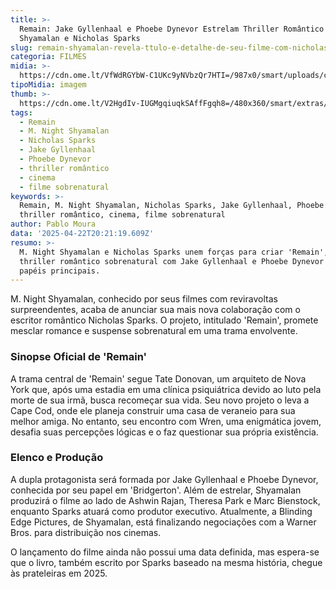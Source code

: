 ```yaml
---
title: >-
  Remain: Jake Gyllenhaal e Phoebe Dynevor Estrelam Thriller Romântico de
  Shyamalan e Nicholas Sparks
slug: remain-shyamalan-revela-ttulo-e-detalhe-de-seu-filme-com-nicholas-sparks
categoria: FILMES
midia: >-
  https://cdn.ome.lt/VfWdRGYbW-C1UKc9yNVbzQr7HTI=/987x0/smart/uploads/conteudo/fotos/00_p37H8rw.jpg
tipoMidia: imagem
thumb: >-
  https://cdn.ome.lt/V2HgdIv-IUGMgqiuqkSAffFgqh8=/480x360/smart/extras/conteudos/Captura_de_tela_2025-04-22_165142.png
tags:
  - Remain
  - M. Night Shyamalan
  - Nicholas Sparks
  - Jake Gyllenhaal
  - Phoebe Dynevor
  - thriller romântico
  - cinema
  - filme sobrenatural
keywords: >-
  Remain, M. Night Shyamalan, Nicholas Sparks, Jake Gyllenhaal, Phoebe Dynevor,
  thriller romântico, cinema, filme sobrenatural
author: Pablo Moura
data: '2025-04-22T20:21:19.609Z'
resumo: >-
  M. Night Shyamalan e Nicholas Sparks unem forças para criar 'Remain', um
  thriller romântico sobrenatural com Jake Gyllenhaal e Phoebe Dynevor nos
  papéis principais.
---
```


M. Night Shyamalan, conhecido por seus filmes com reviravoltas surpreendentes, acaba de anunciar sua mais nova colaboração com o escritor romântico Nicholas Sparks. O projeto, intitulado 'Remain', promete mesclar romance e suspense sobrenatural em uma trama envolvente. 

### Sinopse Oficial de 'Remain'

A trama central de 'Remain' segue Tate Donovan, um arquiteto de Nova York que, após uma estadia em uma clínica psiquiátrica devido ao luto pela morte de sua irmã, busca recomeçar sua vida. Seu novo projeto o leva a Cape Cod, onde ele planeja construir uma casa de veraneio para sua melhor amiga. No entanto, seu encontro com Wren, uma enigmática jovem, desafia suas percepções lógicas e o faz questionar sua própria existência.

### Elenco e Produção

A dupla protagonista será formada por Jake Gyllenhaal e Phoebe Dynevor, conhecida por seu papel em 'Bridgerton'. Além de estrelar, Shyamalan produzirá o filme ao lado de Ashwin Rajan, Theresa Park e Marc Bienstock, enquanto Sparks atuará como produtor executivo. Atualmente, a Blinding Edge Pictures, de Shyamalan, está finalizando negociações com a Warner Bros. para distribuição nos cinemas.

O lançamento do filme ainda não possui uma data definida, mas espera-se que o livro, também escrito por Sparks baseado na mesma história, chegue às prateleiras em 2025.
